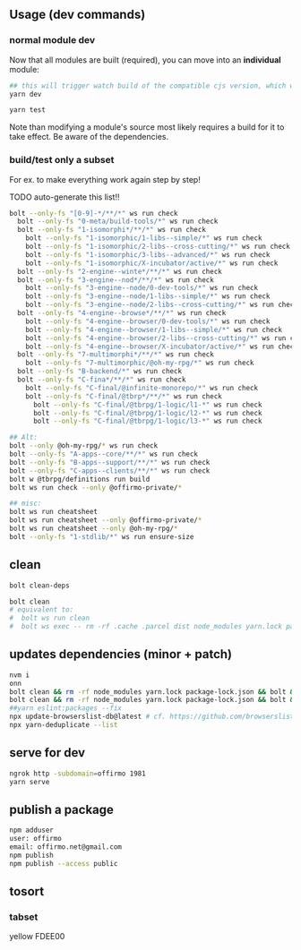 
## Usage (dev commands)

### normal module dev

Now that all modules are built (required), you can move into an **individual** module:
```bash
## this will trigger watch build of the compatible cjs version, which works in all envs
yarn dev

yarn test
```

Note than modifying a module's source most likely requires a build for it to take effect.
Be aware of the dependencies.

### build/test only a subset

For ex. to make everything work again step by step!

TODO auto-generate this list!!
```bash
bolt --only-fs "[0-9]-*/**/*" ws run check
  bolt --only-fs "0-meta/build-tools/*" ws run check
  bolt --only-fs "1-isomorphi*/**/*" ws run check
    bolt --only-fs "1-isomorphic/1-libs--simple/*" ws run check
    bolt --only-fs "1-isomorphic/2-libs--cross-cutting/*" ws run check
    bolt --only-fs "1-isomorphic/3-libs--advanced/*" ws run check
    bolt --only-fs "1-isomorphic/X-incubator/active/*" ws run check
  bolt --only-fs "2-engine--winte*/**/*" ws run check
  bolt --only-fs "3-engine--nod*/**/*" ws run check
    bolt --only-fs "3-engine--node/0-dev-tools/*" ws run check
    bolt --only-fs "3-engine--node/1-libs--simple/*" ws run check
    bolt --only-fs "3-engine--node/2-libs--cross-cutting/*" ws run check
  bolt --only-fs "4-engine--browse*/**/*" ws run check
    bolt --only-fs "4-engine--browser/0-dev-tools/*" ws run check
    bolt --only-fs "4-engine--browser/1-libs--simple/*" ws run check
    bolt --only-fs "4-engine--browser/2-libs--cross-cutting/*" ws run check
    bolt --only-fs "4-engine--browser/X-incubator/active/*" ws run check
  bolt --only-fs "7-multimorphi*/**/*" ws run check
    bolt --only-fs "7-multimorphic/@oh-my-rpg/*" ws run check
  bolt --only-fs "B-backend/*" ws run check
  bolt --only-fs "C-fina*/**/*" ws run check
    bolt --only-fs "C-final/@infinite-monorepo/*" ws run check
    bolt --only-fs "C-final/@tbrp*/**/*" ws run check
      bolt --only-fs "C-final/@tbrpg/1-logic/l1-*" ws run check
      bolt --only-fs "C-final/@tbrpg/1-logic/l2-*" ws run check
      bolt --only-fs "C-final/@tbrpg/1-logic/l3-*" ws run check

## Alt:
bolt --only @oh-my-rpg/* ws run check
bolt --only-fs "A-apps--core/**/*" ws run check
bolt --only-fs "B-apps--support/**/*" ws run check
bolt --only-fs "C-apps--clients/**/*" ws run check
bolt w @tbrpg/definitions run build
bolt ws run check --only @offirmo-private/*

## misc:
bolt ws run cheatsheet
bolt ws run cheatsheet --only @offirmo-private/*
bolt ws run cheatsheet --only @oh-my-rpg/*
bolt --only-fs "1-stdlib/*" ws run ensure-size
```

## clean
```bash
bolt clean-deps

bolt clean
# equivalent to:
#  bolt ws run clean
#  bolt ws exec -- rm -rf .cache .parcel dist node_modules yarn.lock package-lock.json yarn-error.log
```

## updates dependencies (minor + patch)
```bash
nvm i
onn
bolt clean && rm -rf node_modules yarn.lock package-lock.json && bolt && yarn outdated     && bolt build
bolt clean && rm -rf node_modules yarn.lock package-lock.json && bolt && bolt build
##yarn eslint:packages --fix
npx update-browserslist-db@latest # cf. https://github.com/browserslist/browserslist#browsers-data-updating
npx yarn-deduplicate --list
```

## serve for dev
```bash
ngrok http -subdomain=offirmo 1981
yarn serve
```

## publish a package
```bash
npm adduser
user: offirmo
email: offirmo.net@gmail.com
npm publish
npm publish --access public
```


## tosort

### tabset

yellow FDEE00
